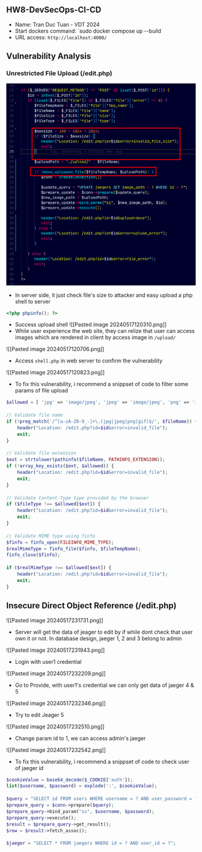 ## HW8-DevSecOps-CI-CD

- Name: Tran Duc Tuan - VDT 2024
- Start dockers command: `sudo docker compose up --build
- URL access: `http://localhost:4000/`

## Vulnerability Analysis

### Unrestricted File Upload (/edit.php)

![](report_img/Pasted%20image%2020240517115433.png)

- In server side, it just check file's size to attacker and easy upload a php shell to server

```PHP
<?php phpinfo(); ?>
```

- Success upload shell
  ![[Pasted image 20240517120310.png]]
- While user experience the web site, they can relize that user can access images which are rendered in client by access image in `/upload/`

![[Pasted image 20240517120706.png]]
- Access `shell.php` in web server to confirm the vulnerability

![[Pasted image 20240517120823.png]]

- To fix this vulnerability, i recommend a snippset of code to filter some params of file upload

```PHP
$allowed = [ 'jpg' => 'image/jpeg', 'jpeg' => 'image/jpeg', 'png' => 'image/png', 'gif' => 'image/gif' ];

// Validate file name 
if (!preg_match('/^[a-zA-Z0-9_-]+\.(jpg|jpeg|png|gif)$/', $fileName)) {
	header("Location: /edit.php?id=$id&error=invalid_file"); 
	exit; 
} 

// Validate file extension 
$ext = strtolower(pathinfo($fileName, PATHINFO_EXTENSION)); 
if (!array_key_exists($ext, $allowed)) { 
	header("Location: /edit.php?id=$id&error=invalid_file"); 
	exit; 
}

// Validate Content-Type type provided by the browser 
if ($fileType !== $allowed[$ext]) { 
	header("Location: /edit.php?id=$id&error=invalid_file"); 
	exit; 
}

// Validate MIME type using finfo
$finfo = finfo_open(FILEINFO_MIME_TYPE); 
$realMimeType = finfo_file($finfo, $fileTempName); 
finfo_close($finfo); 

if ($realMimeType !== $allowed[$ext]) { 
	header("Location: /edit.php?id=$id&error=invalid_file"); 
	exit; 
}
```

## Insecure Direct Object Reference (/edit.php)

![[Pasted image 20240517231731.png]]

- Server will get the data of jeager to edit by if while dont check that user own it or not. In database design, jaeger 1, 2 and 3 belong to admin

![[Pasted image 20240517231943.png]]

- Login with user1 credential

![[Pasted image 20240517232209.png]]

- Go to Provide, with user1's credential we can only get data of jaeger 4 & 5

![[Pasted image 20240517232346.png]]

- Try to edit Jeager 5

![[Pasted image 20240517232510.png]]

- Change param id to 1, we can access admin's jaeger

![[Pasted image 20240517232542.png]]

- To fix this vulnerability, i recommend a snippset of code to check user of jaeger id

```PHP
$cookieValue = base64_decode($_COOKIE['auth']);
list($username, $password) = explode(':', $cookieValue);

$query = "SELECT id FROM users WHERE username = ? AND user_password = ?";
$prepare_query = $conn->prepare($query);
$prepare_query->bind_param("ss", $username, $password);
$prepare_query->execute();
$result = $prepare_query->get_result();
$row = $result->fetch_assoc();

$jaeger = "SELECT * FROM jaegers WHERE id = ? AND user_id = ?";
```
